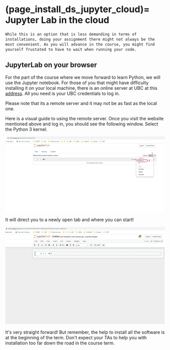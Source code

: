 (page_install_ds_jupyter_cloud)=
Jupyter Lab in the cloud
=======================

<!-- Open links in a new tab unless they have the `` attribute -->
<head>
    <base target="_blank">
</head>


```{important} 
While this is an option that is less demanding in terms of installations, doing your assignment there might not always be the most convenient. As you will advance in the course, you might find yourself frustated to have to wait when running your code.
```
## JupyterLab on your browser
For the part of the course where we move forward to learn Python, we will use the Jupyter notebook. For those of you that might have difficulty installing it on your local machine, there is an online server at UBC at this [address](https://ubc.syzygy.ca/). All you need is your UBC credentials to log in. 

Please note that its a remote server and it may not be as fast as the local one.

Here is a visual guide to using the remote server. Once you visit the website mentioned above and log in, you should see the following window. Select the Python 3 kernel. 

![](../../images/01intro/JupyterLabCloud1.jpg)

It will direct you to a newly open tab and where you can start! 

![](../../images/01intro/JupyterLabCloud2.jpg)

It's very straight forward! But remember, the help to install all the software is at the beginning of the term. Don't expect your TAs to help you with installation too far down the road in the course term.




